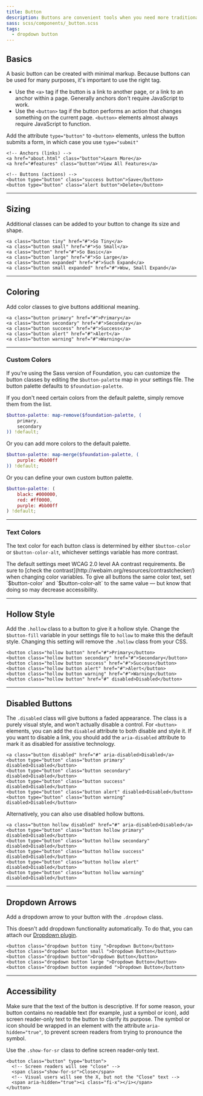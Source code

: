 ```yaml
---
title: Button
description: Buttons are convenient tools when you need more traditional actions. To that end, Foundation has many easy to use button styles that you can customize or override to fit your needs.
sass: scss/components/_button.scss
tags:
  - dropdown button
---
```


## Basics

A basic button can be created with minimal markup. Because buttons can be used for many purposes, it's important to use the right tag.

- Use the `<a>` tag if the button is a link to another page, or a link to an anchor within a page. Generally anchors don't require JavaScript to work.
- Use the `<button>` tag if the button performs an action that changes something on the current page. `<button>` elements almost always require JavaScript to function.

<div class="primary callout">
  <p>Add the attribute <code>type="button"</code> to <code>&lt;button&gt;</code> elements, unless the button submits a form, in which case you use <code>type="submit"</code></p>
</div>

```html_example
<!-- Anchors (links) -->
<a href="about.html" class="button">Learn More</a>
<a href="#features" class="button">View All Features</a>

<!-- Buttons (actions) -->
<button type="button" class="success button">Save</button>
<button type="button" class="alert button">Delete</button>
```

---

## Sizing

Additional classes can be added to your button to change its size and shape.

```html_example
<a class="button tiny" href="#">So Tiny</a>
<a class="button small" href="#">So Small</a>
<a class="button" href="#">So Basic</a>
<a class="button large" href="#">So Large</a>
<a class="button expanded" href="#">Such Expand</a>
<a class="button small expanded" href="#">Wow, Small Expand</a>
```

---

## Coloring

Add color classes to give buttons additional meaning.

```html_example
<a class="button primary" href="#">Primary</a>
<a class="button secondary" href="#">Secondary</a>
<a class="button success" href="#">Success</a>
<a class="button alert" href="#">Alert</a>
<a class="button warning" href="#">Warning</a>
```

---

### Custom Colors

If you're using the Sass version of Foundation, you can customize the button classes by editing the `$button-palette` map in your settings file. The button palette defaults to `$foundation-palette`.

If you don't need certain colors from the default palette, simply remove them from the list.

```scss
$button-palette: map-remove($foundation-palette, (
    primary,
    secondary
)) !default;
```  

Or you can add more colors to the default palette.

```scss
$button-palette: map-merge($foundation-palette, (
    purple: #bb00ff
)) !default;
```

Or you can define your own custom button palette.

```scss
$button-palette: (
    black: #000000,
    red: #ff0000,
    purple: #bb00ff
) !default;
```

---

### Text Colors

The text color for each button class is determined by either `$button-color` or `$button-color-alt`, whichever settings variable has more contrast.

<div class="primary callout">
  <p>The default settings meet WCAG 2.0 level AA contrast requirements. Be sure to [check the contrast](http://webaim.org/resources/contrastchecker/) when changing color variables. To give all buttons the same color text, set `$button-color` and `$button-color-alt` to the same value &mdash; but know that doing so may decrease accessibility.</p>
</div>

---

## Hollow Style

Add the `.hollow` class to a button to give it a hollow style. Change the `$button-fill` variable in your settings file to `hollow` to make this the default style. Changing this setting will remove the `.hollow` class from your CSS.

```html_example
<button class="hollow button" href="#">Primary</button>
<button class="hollow button secondary" href="#">Secondary</button>
<button class="hollow button success" href="#">Success</button>
<button class="hollow button alert" href="#">Alert</button>
<button class="hollow button warning" href="#">Warning</button>
<button class="hollow button" href="#" disabled>Disabled</button>
```

---

## Disabled Buttons

The `.disabled` class will give buttons a faded appearance. The class is a purely visual style, and won't actually disable a control. For `<button>` elements, you can add the `disabled` attribute to both disable and style it. If you want to disable a link, you should add the `aria-disabled` attribute to mark it as disabled for assistive technology.


```html_example
<a class="button disabled" href="#" aria-disabled>Disabled</a>
<button type="button" class="button primary" disabled>Disabled</button>
<button type="button" class="button secondary" disabled>Disabled</button>
<button type="button" class="button success" disabled>Disabled</button>
<button type="button" class="button alert" disabled>Disabled</button>
<button type="button" class="button warning" disabled>Disabled</button>
```

Alternatively, you can also use disabled hollow buttons.

```html_example
<a class="button hollow disabled" href="#" aria-disabled>Disabled</a>
<button type="button" class="button hollow primary" disabled>Disabled</button>
<button type="button" class="button hollow secondary" disabled>Disabled</button>
<button type="button" class="button hollow success" disabled>Disabled</button>
<button type="button" class="button hollow alert" disabled>Disabled</button>
<button type="button" class="button hollow warning" disabled>Disabled</button>
```

---

## Dropdown Arrows

Add a dropdown arrow to your button with the `.dropdown` class.

<div class="primary callout">
  <p>This doesn't add dropdown functionality automatically. To do that, you can attach our <a href="dropdown.html">Dropdown plugin</a>.</p>
</div>

```html_example
<button class="dropdown button tiny ">Dropdown Button</button>
<button class="dropdown button small ">Dropdown Button</button>
<button class="dropdown button">Dropdown Button</button>
<button class="dropdown button large ">Dropdown Button</button>
<button class="dropdown button expanded ">Dropdown Button</button>
```

---

## Accessibility

Make sure that the text of the button is descriptive. If for some reason, your button contains no readable text (for example, just a symbol or icon), add screen reader-only text to the button to clarify its purpose. The symbol or icon should be wrapped in an element with the attribute `aria-hidden="true"`, to prevent screen readers from trying to pronounce the symbol.

Use the `.show-for-sr` class to define screen reader-only text.

```html_example
<button class="button" type="button">
  <!-- Screen readers will see "close" -->
  <span class="show-for-sr">Close</span>
  <!-- Visual users will see the X, but not the "Close" text -->
  <span aria-hidden="true"><i class="fi-x"></i></span>
</button>
```
